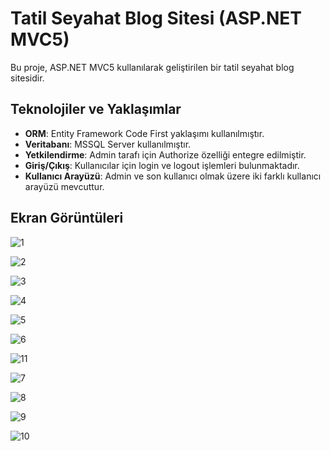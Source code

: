# Tatil Seyahat Blog Sitesi (ASP.NET MVC5)

Bu proje, ASP.NET MVC5 kullanılarak geliştirilen bir tatil seyahat blog sitesidir.

## Teknolojiler ve Yaklaşımlar

- **ORM**: Entity Framework Code First yaklaşımı kullanılmıştır.
- **Veritabanı**: MSSQL Server kullanılmıştır.
- **Yetkilendirme**: Admin tarafı için Authorize özelliği entegre edilmiştir.
- **Giriş/Çıkış**: Kullanıcılar için login ve logout işlemleri bulunmaktadır.
- **Kullanıcı Arayüzü**: Admin ve son kullanıcı olmak üzere iki farklı kullanıcı arayüzü mevcuttur.


## Ekran Görüntüleri

![1](https://github.com/fatmaikis/TravelTripProje/assets/77547782/8f038f7c-20f0-4b87-a942-9dd491ec36bb)

![2](https://github.com/fatmaikis/TravelTripProje/assets/77547782/9fa7d2e1-9c84-4937-8b5c-3bdc33322f0d)

![3](https://github.com/fatmaikis/TravelTripProje/assets/77547782/ee749fd2-456d-4fb7-837f-2769c01954ef)

![4](https://github.com/fatmaikis/TravelTripProje/assets/77547782/382cc1c1-4899-448e-9ad0-d50066737502)

![5](https://github.com/fatmaikis/TravelTripProje/assets/77547782/6ea2ee5b-59d8-4074-ad60-c3b68ac67d7c)

![6](https://github.com/fatmaikis/TravelTripProje/assets/77547782/90effce9-05a3-462d-bfc9-60f26d077a29)

![11](https://github.com/fatmaikis/TravelTripProje/assets/77547782/2ed5c4ff-f8f6-4019-8052-2b4c395ceb40)

![7](https://github.com/fatmaikis/TravelTripProje/assets/77547782/1f8f180a-3f84-476c-953c-b1d2d9ad7b19)

![8](https://github.com/fatmaikis/TravelTripProje/assets/77547782/477a383f-6f0a-46ab-9c44-f185955b72bd)

![9](https://github.com/fatmaikis/TravelTripProje/assets/77547782/2360bc86-91e1-41c3-a9e8-be32344a87b0)

![10](https://github.com/fatmaikis/TravelTripProje/assets/77547782/0fdcf97b-9989-409d-b3a9-38b357088122)

